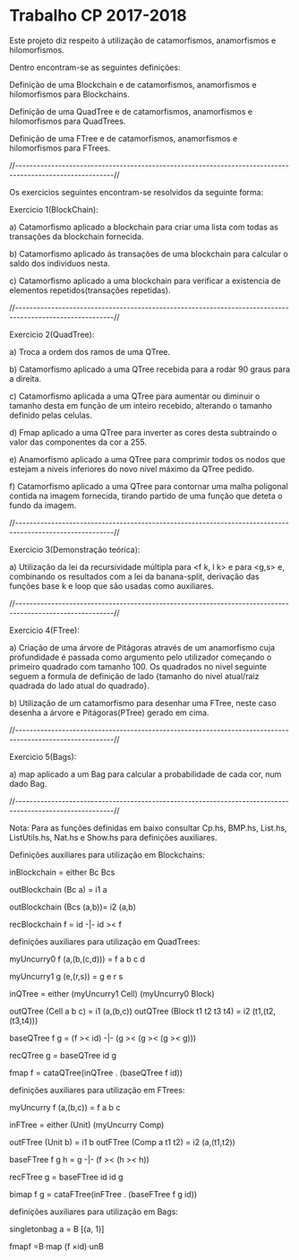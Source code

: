 # Trabalho CP 2017-2018

Este projeto diz respeito á utilização de catamorfismos, anamorfismos e hilomorfismos.

Dentro encontram-se as seguintes definições:


Definição de uma Blockchain e de catamorfismos, anamorfismos e hilomorfismos para Blockchains.

Definição de uma QuadTree e de catamorfismos, anamorfismos e hilomorfismos para QuadTrees.

Definição de uma FTree e de catamorfismos, anamorfismos e hilomorfismos para FTrees.


//---------------------------------------------------------------------------------------------------------//


Os exercicios seguintes encontram-se resolvidos da seguinte forma:

Exercicio 1(BlockChain):

a) Catamorfismo aplicado a blockchain para criar uma lista com todas as transações da blockchain fornecida.

b) Catamorfismo aplicado ás transações de uma blockchain para calcular o saldo dos individuos nesta.

c) Catamorfismo aplicado a uma blockchain para verificar a existencia de elementos repetidos(transações repetidas).


//---------------------------------------------------------------------------------------------------------//


Exercicio 2(QuadTree):

a) Troca a ordem dos ramos de uma QTree.

b) Catamorfismo aplicado a uma QTree recebida para a rodar 90 graus para a direita.

c) Catamorfismo aplicada a uma QTree para aumentar ou diminuir o tamanho desta em função de um inteiro recebido, alterando o tamanho definido pelas celulas.

d) Fmap aplicado a uma QTree para inverter as cores desta subtraindo o valor das componentes da cor a 255.

e) Anamorfismo aplicado a uma QTree para comprimir todos os nodos que estejam a niveis inferiores do novo nivel máximo da QTree pedido.

f) Catamorfismo aplicado a uma QTree para contornar uma malha poligonal contida na imagem fornecida, tirando partido de uma função que deteta o fundo da imagem.


//---------------------------------------------------------------------------------------------------------//


Exercicio 3(Demonstração teórica):

a) Utilização da lei da recursividade múltipla para <f k, l k> e para <g,s> e, combinando os resultados com a lei da banana-split, derivação das funções base k e loop que são usadas como auxiliares.


//---------------------------------------------------------------------------------------------------------//


Exercicio 4(FTree):

a) Criação de uma árvore de Pitágoras através de um anamorfismo cuja profundidade é passada como argumento pelo utilizador começando o primeiro quadrado com tamanho 100. Os quadrados no nivel seguinte seguem a formula de definição de lado {tamanho do nivel atual/raiz quadrada do lado atual do quadrado}.

b) Utilização de um catamorfismo para desenhar uma FTree, neste caso desenha a árvore e Pitágoras(PTree) gerado em cima.


//---------------------------------------------------------------------------------------------------------//


Exercicio 5(Bags):

a) map aplicado a um Bag para calcular a probabilidade de cada cor, num dado Bag.


//---------------------------------------------------------------------------------------------------------//


Nota: Para as funções definidas em baixo consultar Cp.hs, BMP.hs, List.hs, ListUtils.hs, Nat.hs e Show.hs para definições auxiliares.

Definições auxiliares para utilização em Blockchains:

inBlockchain = either Bc Bcs

outBlockchain (Bc a) = i1 a

outBlockchain (Bcs (a,b))= i2 (a,b)

recBlockchain f = id -|- id >< f  



definições auxiliares para utilização em QuadTrees:

myUncurry0 f (a,(b,(c,d))) = f a b c d

myUncurry1 g (e,(r,s)) = g e r s 

inQTree = either (myUncurry1 Cell) (myUncurry0 Block) 

outQTree (Cell a b c) = i1 (a,(b,c))
outQTree (Block t1 t2 t3 t4) = i2 (t1,(t2,(t3,t4)))

baseQTree f g = (f >< id) -|- (g >< (g >< (g >< g)))

recQTree g = baseQTree id g

fmap f = cataQTree(inQTree . (baseQTree f id))



definições auxiliares para utilização em FTrees:

myUncurry f (a,(b,c)) = f a b c

inFTree = either (Unit) (myUncurry Comp)  

outFTree (Unit b) = i1 b
outFTree (Comp a t1 t2) = i2 (a,(t1,t2)) 

baseFTree f g h = g -|- (f >< (h >< h))

recFTree g = baseFTree id id g

bimap f g = cataFTree(inFTree . (baseFTree f g id))



definições auxiliares para utilização em Bags:


singletonbag a = B [(a, 1)]

fmapf =B·map (f ×id)·unB

